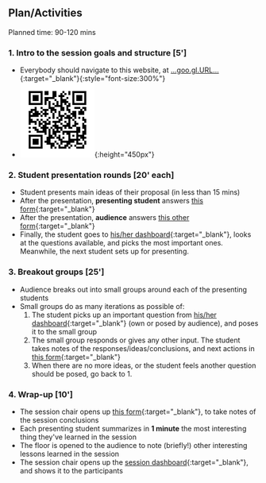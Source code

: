 ## Plan/Activities

Planned time: 90-120 mins


### 1. Intro to the session goals and structure **[5']**
* Everybody should navigate to this website, at [...goo.gl.URL...](...goo.gl.URL...){:target="_blank"}{:style="font-size:300%"}
* ![... or scan this!](assets/qr.png){:height="450px"}

### 2. Student presentation rounds **[20' each]**
* Student presents main ideas of their proposal (in less than 15 mins)
* After the presentation, **presenting student** answers [this form](...form.1b.URL...){:target="_blank"}
* After the presentation, **audience** answers [this other form](...form.1a.URL...m){:target="_blank"}
* Finally, the student goes to [his/her dashboard](...dashboard.student.URL...){:target="_blank"}, looks at the questions available, and picks the most important ones. Meanwhile, the next student sets up for presenting.

### 3. Breakout groups **[25']**
* Audience breaks out into small groups around each of the presenting students
* Small groups do as many iterations as possible of:
    1. The student picks up an important question from [his/her dashboard](...dashboard.student.URL...){:target="_blank"} (own or posed by audience), and poses it to the small group
    2. The small group responds or gives any other input. The student takes notes of the responses/ideas/conclusions, and next actions in [this form](...form.2.URL...){:target="_blank"}
    3. When there are no more ideas, or the student feels another question should be posed, go back to 1.

### 4. Wrap-up **[10']**
* The session chair opens up [this form](...form.3.URL...){:target="_blank"}, to take notes of the session conclusions
* Each presenting student summarizes in **1 minute** the most interesting thing they've learned in the session
* The floor is opened to the audience to note (briefly!) other interesting lessons learned in the session
* The session chair opens up the [session dashboard](...dashboard.session.URL...){:target="_blank"}, and shows it to the participants
